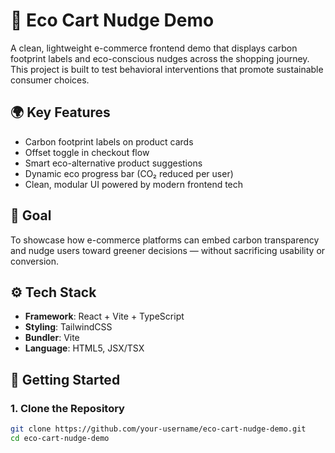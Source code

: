 
# 🛒 Eco Cart Nudge Demo

A clean, lightweight e-commerce frontend demo that displays carbon footprint labels and eco-conscious nudges across the shopping journey. This project is built to test behavioral interventions that promote sustainable consumer choices.

## 🌍 Key Features

- Carbon footprint labels on product cards
- Offset toggle in checkout flow
- Smart eco-alternative product suggestions
- Dynamic eco progress bar (CO₂ reduced per user)
- Clean, modular UI powered by modern frontend tech

## 🧠 Goal

To showcase how e-commerce platforms can embed carbon transparency and nudge users toward greener decisions — without sacrificing usability or conversion.

## ⚙️ Tech Stack

- **Framework**: React + Vite + TypeScript
- **Styling**: TailwindCSS
- **Bundler**: Vite
- **Language**: HTML5, JSX/TSX

## 🚀 Getting Started

### 1. Clone the Repository

```bash
git clone https://github.com/your-username/eco-cart-nudge-demo.git
cd eco-cart-nudge-demo
